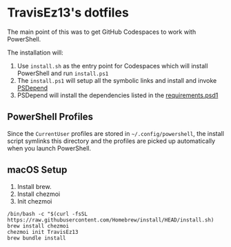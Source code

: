 # TravisEz13's dotfiles

The main point of this was to get GitHub Codespaces to work with PowerShell.

The installation will:

1. Use `install.sh` as the entry point for Codespaces which will install PowerShell and run `install.ps1`
2. The `install.ps1` will setup all the symbolic links and install and invoke [PSDepend](https://github.com/RamblingCookieMonster/PSDepend)
3. PSDepend will install the dependencies listed in the [requirements.psd1](./requirements.psd1)

## PowerShell Profiles

Since the `CurrentUser` profiles are stored in `~/.config/powershell`,
the install script symlinks this directory and the profiles are picked up automatically when you launch PowerShell.

## macOS Setup

1. Install brew.
2. Install chezmoi
3. Init chezmoi

```shell
/bin/bash -c "$(curl -fsSL https://raw.githubusercontent.com/Homebrew/install/HEAD/install.sh)
brew install chezmoi
chezmoi init TravisEz13
brew bundle install
```
